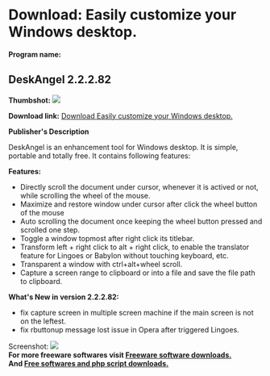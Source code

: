 # Download: Easily customize your Windows desktop.

**Program name:**

## DeskAngel 2.2.2.82

  
**Thumbshot:** ![](http://www.freewarefiles.com/screenshot/deskangel2_md.jpg)   
  
**Download link:** [Download Easily customize your Windows desktop.](http://freesoftwares.boysofts.com/DeskAngel_program_46175.html)  
  


**Publisher's Description**  
  


DeskAngel is an enhancement tool for Windows desktop. It is simple, portable and totally free. It contains following features: 

**Features:**

  * Directly scroll the document under cursor, whenever it is actived or not, while scrolling the wheel of the mouse. 
  * Maximize and restore window under cursor after click the wheel button of the mouse 
  * Auto scrolling the document once keeping the wheel button pressed and scrolled one step. 
  * Toggle a window topmost after right click its titlebar. 
  * Transform left + right click to alt + right click, to enable the translator feature for Lingoes or Babylon without touching keyboard, etc. 
  * Transparent a window with ctrl+alt+wheel scroll. 
  * Capture a screen range to clipboard or into a file and save the file path to clipboard. 

**What's New in version 2.2.2.82:**

  * fix capture screen in multiple screen machine if the main screen is not on the leftest. 
  * fix rbuttonup message lost issue in Opera after triggered Lingoes. 

  
  
Screenshot: ![](http://www.freewarefiles.com/screenshot/deskangel2.jpg)   
**For more freeware softwares visit [Freeware software downloads.](http://freesoftwares.boysofts.com/)**   
**And [Free softwares and php script downloads.](http://www.boysofts.com/)**
